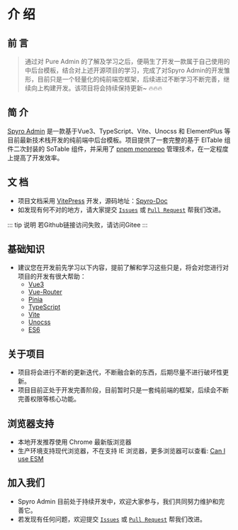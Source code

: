 # 介 绍

## 前 言

>通过对 Pure Admin 的了解及学习之后，便萌生了开发一款属于自己使用的中后台模板，结合对上述开源项目的学习，完成了对Spyro Admin的开发雏形，目前只是一个轻量化的纯前端空框架，后续进过不断学习不断完善，继续向上构建开发。该项目将会持续保持更新~ 🔥🔥🔥

## 简 介

[Spyro Admin](https://github.com/xiaoyuan-zs/vue-spyro-admin) 是一款基于Vue3、TypeScript、Vite、Unocss 和 ElementPlus 等目前最新技术栈开发的纯前端中后台模板。项目提供了一套完整的基于 ElTable 组件二次封装的 SoTable 组件，并采用了 [pnpm monorepo](https://zhuanlan.zhihu.com/p/700891761) 管理技术，在一定程度上提高了开发效率。


## 文 档

* 项目文档采用 [VitePress](https://vitepress.dev/zh/guide/getting-started) 开发，源码地址：[Spyro-Doc](https://github.com/xiaoyuan-zs/spyro-docs) 
* 如发现有何不对的地方，请大家提交 [`Issues`](https://github.com/xiaoyuan-zs/spyro-docs/issues) 或 [`Pull Request`](https://github.com/xiaoyuan-zs/spyro-docs/pulls) 帮我们改进。

::: tip 说明
若Github链接访问失败，请访问Gitee
:::

## 基础知识

* 建议您在开发前先学习以下内容，提前了解和学习这些只是，将会对您进行对项目的开发有很大帮助：
    * [Vue3](https://cn.vuejs.org/)
    * [Vue-Router](https://router.vuejs.org/zh/guide/)
    * [Pinia](https://pinia.vuejs.org/zh/)
    * [TypeScript](https://www.tslang.cn/)
    * [Vite](https://cn.vitejs.dev/)
    * [Unocss](https://unocss.nodejs.cn/)
    * [ES6](https://www.bookstack.cn/read/es6-3rd/sidebar.md)


## 关于项目
* 项目将会进行不断的更新迭代，不断融合新的东西，后期尽量不进行破坏性更新。
* 项目目前正处于开发完善阶段，目前暂时只是一套纯前端的框架，后续会不断完善权限等核心功能。


## 浏览器支持
* 本地开发推荐使用 Chrome 最新版浏览器
* 生产环境支持现代浏览器，不在支持 IE 浏览器，更多浏览器可以查看: [Can I use ESM](https://caniuse.com/?search=ESModule)


## 加入我们
* Spyro Admin 目前处于持续开发中，欢迎大家参与，我们共同努力维护和完善它。
* 若发现有任何问题，欢迎提交 [`Issues`](https://github.com/xiaoyuan-zs/vue-spyro-admin/issues) 或 [`Pull Request`](https://github.com/xiaoyuan-zs/vue-spyro-admin/pulls) 帮我们改进。
